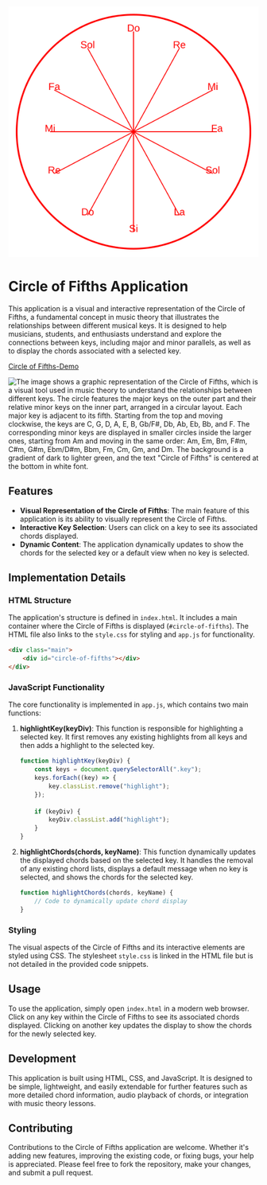 
![Circle of Fifths](circle_of_fifths.svg) 


# Circle of Fifths Application

This application is a visual and interactive representation of the Circle of Fifths, a fundamental concept in music theory that illustrates the relationships between different musical keys. It is designed to help musicians, students, and enthusiasts understand and explore the connections between keys, including major and minor parallels, as well as to display the chords associated with a selected key.

[Circle of Fifths-Demo](https://santi-nue.github.io/circle-of-fifths/)

![The image shows a graphic representation of the Circle of Fifths, which is a visual tool used in music theory to understand the relationships between different keys. The circle features the major keys on the outer part and their relative minor keys on the inner part, arranged in a circular layout. Each major key is adjacent to its fifth. Starting from the top and moving clockwise, the keys are C, G, D, A, E, B, Gb/F#, Db, Ab, Eb, Bb, and F. The corresponding minor keys are displayed in smaller circles inside the larger ones, starting from Am and moving in the same order: Am, Em, Bm, F#m, C#m, G#m, Ebm/D#m, Bbm, Fm, Cm, Gm, and Dm. The background is a gradient of dark to lighter green, and the text "Circle of Fifths" is centered at the bottom in white font.](/screenshot.jpeg)

## Features

- **Visual Representation of the Circle of Fifths**: The main feature of this application is its ability to visually represent the Circle of Fifths.
- **Interactive Key Selection**: Users can click on a key to see its associated chords displayed.
- **Dynamic Content**: The application dynamically updates to show the chords for the selected key or a default view when no key is selected.

## Implementation Details

### HTML Structure

The application's structure is defined in `index.html`. It includes a main container where the Circle of Fifths is displayed (`#circle-of-fifths`). The HTML file also links to the `style.css` for styling and `app.js` for functionality.

```html
<div class="main">
    <div id="circle-of-fifths"></div>
</div>
```

### JavaScript Functionality

The core functionality is implemented in `app.js`, which contains two main functions:

1. **highlightKey(keyDiv)**: This function is responsible for highlighting a selected key. It first removes any existing highlights from all keys and then adds a highlight to the selected key.

    ```javascript
    function highlightKey(keyDiv) {
        const keys = document.querySelectorAll(".key");
        keys.forEach((key) => {
            key.classList.remove("highlight");
        });

        if (keyDiv) {
            keyDiv.classList.add("highlight");
        }
    }
    ```

2. **highlightChords(chords, keyName)**: This function dynamically updates the displayed chords based on the selected key. It handles the removal of any existing chord lists, displays a default message when no key is selected, and shows the chords for the selected key.

    ```javascript
    function highlightChords(chords, keyName) {
        // Code to dynamically update chord display
    }
    ```

### Styling

The visual aspects of the Circle of Fifths and its interactive elements are styled using CSS. The stylesheet `style.css` is linked in the HTML file but is not detailed in the provided code snippets.

## Usage

To use the application, simply open `index.html` in a modern web browser. Click on any key within the Circle of Fifths to see its associated chords displayed. Clicking on another key updates the display to show the chords for the newly selected key.

## Development

This application is built using HTML, CSS, and JavaScript. It is designed to be simple, lightweight, and easily extendable for further features such as more detailed chord information, audio playback of chords, or integration with music theory lessons.

## Contributing

Contributions to the Circle of Fifths application are welcome. Whether it's adding new features, improving the existing code, or fixing bugs, your help is appreciated. Please feel free to fork the repository, make your changes, and submit a pull request.
